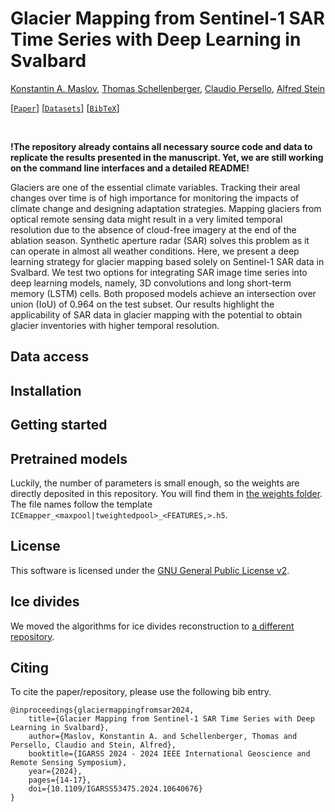 # Glacier Mapping from Sentinel-1 SAR Time Series with Deep Learning in Svalbard

[Konstantin A. Maslov](https://people.utwente.nl/k.a.maslov), [Thomas Schellenberger](https://www.mn.uio.no/geo/english/people/aca/geohyd/thosche/), [Claudio Persello](https://people.utwente.nl/c.persello), [Alfred Stein](https://people.utwente.nl/a.stein)

[[`Paper`](https://ieeexplore.ieee.org/document/10640676)] [[`Datasets`](#datasets)] [[`BibTeX`](#citing)] 

<br/>

**!The repository already contains all necessary source code and data to replicate the results presented in the manuscript. Yet, we are still working on the command line interfaces and a detailed README!**

Glaciers are one of the essential climate variables.
Tracking their areal changes over time is of high importance for monitoring the impacts of climate change and designing adaptation strategies. 
Mapping glaciers from optical remote sensing data might result in a very limited temporal resolution due to the absence of cloud-free imagery at the end of the ablation season. 
Synthetic aperture radar (SAR) solves this problem as it can operate in almost all weather conditions. 
Here, we present a deep learning strategy for glacier mapping based solely on Sentinel-1 SAR data in Svalbard. 
We test two options for integrating SAR image time series into deep learning models, namely, 3D convolutions and long short-term memory (LSTM) cells.
Both proposed models achieve an intersection over union (IoU) of 0.964 on the test subset. 
Our results highlight the applicability of SAR data in glacier mapping with the potential to obtain glacier inventories with higher temporal resolution. 


## Data access


## Installation 


## Getting started


## Pretrained models

Luckily, the number of parameters is small enough, so the weights are directly deposited in this repository. 
You will find them in [the weights folder](weights). 
The file names follow the template `ICEmapper_<maxpool|tweightedpool>_<FEATURES,>.h5`. 


## License

This software is licensed under the [GNU General Public License v2](LICENSE).


## Ice divides

We moved the algorithms for ice divides reconstruction to [a different repository](https://github.com/konstantin-a-maslov/massive_ice_divides).


## Citing

To cite the paper/repository, please use the following bib entry. 

<!-- TODO: Update BibTeX once published in a journal```
@article{INDEX,
    title={TITLE},
    author={Maslov, Konstantin A. and Schellenberger, Thomas and Persello, Claudio and Stein, Alfred},
    journal={},
    year={YEAR},
    volume={},
    number={},
    pages={},
    doi={}
}
``` -->
```
@inproceedings{glaciermappingfromsar2024,
    title={Glacier Mapping from Sentinel-1 SAR Time Series with Deep Learning in Svalbard}, 
    author={Maslov, Konstantin A. and Schellenberger, Thomas and Persello, Claudio and Stein, Alfred},
    booktitle={IGARSS 2024 - 2024 IEEE International Geoscience and Remote Sensing Symposium}, 
    year={2024},
    pages={14-17},
    doi={10.1109/IGARSS53475.2024.10640676}
}
```
